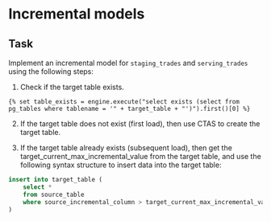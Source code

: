 # Incremental models 

## Task 

Implement an incremental model for `staging_trades` and `serving_trades` using the following steps: 

1. Check if the target table exists. 

```
{% set table_exists = engine.execute("select exists (select from pg_tables where tablename = '" + target_table + "')").first()[0] %}
```

2. If the target table does not exist (first load), then use CTAS to create the target table. 

3. If the target table already exists (subsequent load), then get the target_current_max_incremental_value from the target table, and use the following syntax structure to insert data into the target table: 


```sql
insert into target_table (
    select * 
    from source_table 
    where source_incremental_column > target_current_max_incremental_value
)
```

